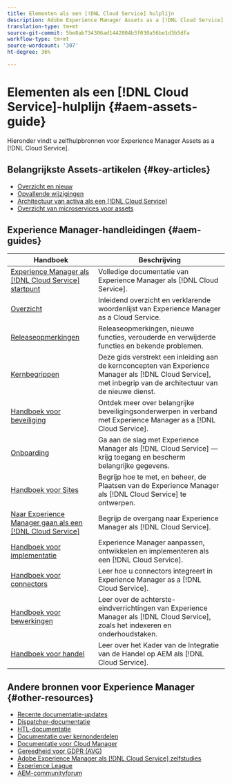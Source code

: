 ```yaml
---
title: Elementen als een [!DNL Cloud Service] hulplijn
description: Adobe Experience Manager Assets as a [!DNL Cloud Service] self-help resources and documentation links
translation-type: tm+mt
source-git-commit: 5be8ab734306ad1442804b3f030a56be1d3b5dfa
workflow-type: tm+mt
source-wordcount: '307'
ht-degree: 36%

---
```



# Elementen als een [!DNL Cloud Service]-hulplijn {#aem-assets-guide}

Hieronder vindt u zelfhulpbronnen voor Experience Manager Assets as a [!DNL Cloud Service].

## Belangrijkste Assets-artikelen {#key-articles}

* [Overzicht en nieuw](overview.md)
* [Opvallende wijzigingen](/help/assets/assets-cloud-changes.md)
* [Architectuur van activa als een [!DNL Cloud Service]](architecture.md)
* [Overzicht van microservices voor assets](/help/assets/asset-microservices-overview.md)

## Experience Manager-handleidingen {#aem-guides}

| Handboek | Beschrijving |
|---|---|
| [Experience Manager als  [!DNL Cloud Service] startpunt](/help/landing/home.md) | Volledige documentatie van Experience Manager als [!DNL Cloud Service]. |
| [Overzicht](/help/overview/home.md) | Inleidend overzicht en verklarende woordenlijst van Experience Manager as a Cloud Service. |
| [Releaseopmerkingen](/help/release-notes/home.md) | Releaseopmerkingen, nieuwe functies, verouderde en verwijderde functies en bekende problemen. |
| [Kernbegrippen](/help/core-concepts/home.md) | Deze gids verstrekt een inleiding aan de kernconcepten van Experience Manager als [!DNL Cloud Service], met inbegrip van de architectuur van de nieuwe dienst. |
| [Handboek voor beveiliging](/help/security/home.md) | Ontdek meer over belangrijke beveiligingsonderwerpen in verband met Experience Manager as a [!DNL Cloud Service]. |
| [Onboarding](/help/onboarding/home.md) | Ga aan de slag met Experience Manager als [!DNL Cloud Service] — krijg toegang en bescherm belangrijke gegevens. |
| [Handboek voor Sites](/help/sites-cloud/home.md) | Begrijp hoe te met, en beheer, de Plaatsen van de Experience Manager als [!DNL Cloud Service] te ontwerpen. |
| [Naar Experience Manager gaan als een [!DNL Cloud Service]](/help/move-to-cloud-service/home.md) | Begrijp de overgang naar Experience Manager als [!DNL Cloud Service]. |
| [Handboek voor implementatie](/help/implementing/home.md) | Experience Manager aanpassen, ontwikkelen en implementeren als een [!DNL Cloud Service]. |
| [Handboek voor connectors](/help/connectors/home.md) | Leer hoe u connectors integreert in Experience Manager as a [!DNL Cloud Service]. |
| [Handboek voor bewerkingen](/help/operations/home.md) | Leer over de achterste-eindverrichtingen van Experience Manager als [!DNL Cloud Service], zoals het indexeren en onderhoudstaken. |
| [Handboek voor handel](/help/commerce-cloud/home.md) | Leer over het Kader van de Integratie van de Handel op AEM als [!DNL Cloud Service]. |

## Andere bronnen voor Experience Manager {#other-resources}

* [Recente documentatie-updates](https://experienceleague.adobe.com/docs/experience-manager-release-information/aem-release-updates/doc-updates/documentation-updates.html#aem-as-a-cloud-service)
* [Dispatcher-documentatie](/help/implementing/dispatcher/overview.md)
* [HTL-documentatie](https://experienceleague.adobe.com/docs/experience-manager-htl/using/overview.html)
* [Documentatie over kernonderdelen](https://experienceleague.adobe.com/docs/experience-manager-core-components/using/introduction.html)
* [Documentatie voor Cloud Manager](https://experienceleague.adobe.com/docs/experience-manager-cloud-manager/using/introduction-to-cloud-manager.html)
* [Gereedheid voor GDPR (AVG)](/help/onboarding/data-privacy-and-protection-readiness/aem-readiness.md)
* [Adobe Experience Manager als  [!DNL Cloud Service] zelfstudies](https://experienceleague.adobe.com/docs/experience-manager-learn/cloud-service/overview.html)
* [Experience League](https://experienceleague.adobe.com/?promoid=K42KVXHD&amp;mv=other#recommended/solutions/experience-manager)
* [AEM-communityforum](https://experienceleaguecommunities.adobe.com/t5/adobe-experience-manager/ct-p/adobe-experience-manager-community)
